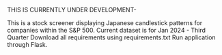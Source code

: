 THIS IS CURRENTLY UNDER DEVELOPMENT-

This is a stock screener displaying Japanese candlestick patterns for companies within the S&P 500.
Current dataset is for Jan 2024 - Third Quarter
Download all requirements using requirements.txt
Run application through Flask. 
